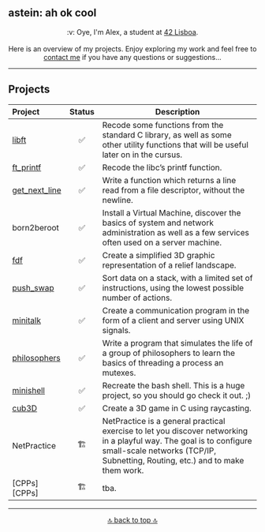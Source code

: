 <a id="top"></a>
## astein: ah ok cool

<div align="center">
:v: Oye, I'm Alex, a student at <a href="https://www.42lisboa.com" target="_blank">42 Lisboa</a>.<br><br>
Here is an overview of my projects. Enjoy exploring my work and feel free to <a href="https://www.linkedin.com/in/ahokcool" target="_blank">contact me</a> if you have any questions or suggestions...
<a id="top"></a>
</div>

---



## Projects
|Project|Status|Description|
|:---|:---:|---|
|[libft][libft-gnl-printf]|:white_check_mark:|Recode some functions from the standard C library, as well as some other utility functions that will be useful later on in the cursus.|
|[ft_printf][libft-gnl-printf]|:white_check_mark:|Recode the libc’s printf function.|
|[get_next_line][libft-gnl-printf]|:white_check_mark:|Write a function which returns a line read from a file descriptor, without the newline.|
|born2beroot|:white_check_mark:|Install a Virtual Machine, discover the basics of system and network administration as well as a few services often used on a server machine.|
|[fdf][fdf]|:white_check_mark:|Create a simplified 3D graphic representation of a relief landscape.|
|[push_swap][push_swap]|:white_check_mark:|Sort data on a stack, with a limited set of instructions, using the lowest possible number of actions.|
|[minitalk][minitalk]|:white_check_mark:|Create a communication program in the form of a client and server using UNIX signals.|
|[philosophers][philosophers]|:white_check_mark:|Write a program that simulates the life of a group of philosophers to learn the basics of threading a process an mutexes.|
|[minishell][frankenshell]|:white_check_mark:|Recreate the bash shell. This is a huge project, so you should go check it out. ;) |
|[cub3D][cub3D]|:white_check_mark:|Create a 3D game in C using raycasting.|
|NetPractice|:building_construction:|NetPractice is a general practical exercise to let you discover networking in a playful way. The goal is to configure small-scale networks (TCP/IP, Subnetting, Routing, etc.) and to make them work.|
|[CPPs][CPPs]|:building_construction:|tba.|
 
<!-- Links -->
[url_42]: 							https://42.fr/en/homepage/
[url_42lisboa]: 				https://www.42lisboa.com/
[libft-gnl-printf]: 		https://github.com/ahokcool/libft-gnl-printf
[fdf]:								  https://github.com/ahokcool/fdf
[push_swap]:						https://github.com/ahokcool/push_swap
[minitalk]:							https://github.com/ahokcool/minitalk
[philosophers]:					https://github.com/ahokcool/philosophers
[frankenshell]:					https://github.com/ahokcool/frankenshell
[cub3D]:							  https://github.com/ahokcool/cub3D
[CPP_basics]:						https://github.com/ahokcool/CPP_basics](https://github.com/ahokcool/CPPs)

<!-- ahokcool FOOTER-->
---
<p align="center">
  <a href="#top">🔝 back to top 🔝</a>
</p>
